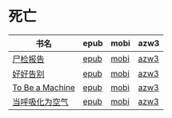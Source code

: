 # 死亡

| 书名 | epub | mobi | azw3 |
| --- | --- | --- | --- |
| [尸检报告](http://ct.dalanmei.com/f/31084289-572114783-c76136) | [epub](http://ct.dalanmei.com/f/31084289-572114783-c76136) | [mobi](http://ct.dalanmei.com/f/31084289-571711335-8acfc6) | [azw3](http://ct.dalanmei.com/f/31084289-572133856-cbeb24) |
| [好好告别](http://ct.dalanmei.com/f/31084289-571985587-9539af) | [epub](http://ct.dalanmei.com/f/31084289-571985587-9539af) | [mobi](http://ct.dalanmei.com/f/31084289-571560215-c9144c) | [azw3](http://ct.dalanmei.com/f/31084289-572211935-473285) |
| [To Be a Machine](http://ct.dalanmei.com/f/31084289-571801146-d54ac3) | [epub](http://ct.dalanmei.com/f/31084289-571801146-d54ac3) | [mobi](http://ct.dalanmei.com/f/31084289-571532041-7c96ab) | [azw3](http://ct.dalanmei.com/f/31084289-571989232-5e1587) |
| [当呼吸化为空气](http://ct.dalanmei.com/f/31084289-571785970-96895a) | [epub](http://ct.dalanmei.com/f/31084289-571785970-96895a) | [mobi](http://ct.dalanmei.com/f/31084289-571452049-59b4a7) | [azw3](http://ct.dalanmei.com/f/31084289-571885574-4534aa) |
